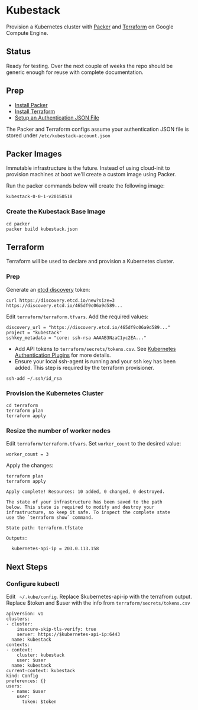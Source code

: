 # Kubestack

Provision a Kubernetes cluster with [Packer](https://packer.io) and [Terraform](https://www.terraform.io) on Google Compute Engine.

## Status

Ready for testing. Over the next couple of weeks the repo should be generic enough for reuse with complete documentation.

## Prep

- [Install Packer](https://packer.io/docs/installation.html)
- [Install Terraform](https://www.terraform.io/intro/getting-started/install.html)
- [Setup an Authentication JSON File](https://www.terraform.io/docs/providers/google/index.html#account_file)

The Packer and Terraform configs assume your authentication JSON file is stored under `/etc/kubestack-account.json`

## Packer Images

Immutable infrastructure is the future. Instead of using cloud-init to provision machines at boot we'll create a custom image using Packer.

Run the packer commands below will create the following image:

```
kubestack-0-0-1-v20150518
```

### Create the Kubestack Base Image

```
cd packer
packer build kubestack.json
```

## Terraform

Terraform will be used to declare and provision a Kubernetes cluster.

### Prep

Generate an [etcd discovery](https://coreos.com/docs/cluster-management/setup/cluster-discovery/) token:

```
curl https://discovery.etcd.io/new?size=3
https://discovery.etcd.io/465df9c06a9d589...
```

Edit `terraform/terraform.tfvars`. Add the required values:

```
discovery_url = "https://discovery.etcd.io/465df9c06a9d589..."
project = "kubestack"
sshkey_metadata = "core: ssh-rsa AAAAB3NzaC1yc2EA..."
```

- Add API tokens to `terraform/secrets/tokens.csv`. See [Kubernetes Authentication Plugins](https://github.com/GoogleCloudPlatform/kubernetes/blob/master/docs/authentication.md) for more details.
- Ensure your local ssh-agent is running and your ssh key has been added. This step is required by the terraform provisioner.

```
ssh-add ~/.ssh/id_rsa
```


### Provision the Kubernetes Cluster

```
cd terraform
terraform plan
terraform apply
```

### Resize the number of worker nodes

Edit `terraform/terraform.tfvars`. Set `worker_count` to the desired value:

```
worker_count = 3
```

Apply the changes:

```
terraform plan
terraform apply
```

```
Apply complete! Resources: 10 added, 0 changed, 0 destroyed.

The state of your infrastructure has been saved to the path
below. This state is required to modify and destroy your
infrastructure, so keep it safe. To inspect the complete state
use the `terraform show` command.

State path: terraform.tfstate

Outputs:

  kubernetes-api-ip = 203.0.113.158
```

## Next Steps

### Configure kubectl

Edit ` ~/.kube/config`. Replace $kubernetes-api-ip with the terrafrom output. Replace $token and $user with the info from `terraform/secrets/tokens.csv`

```
apiVersion: v1
clusters:
- cluster:
    insecure-skip-tls-verify: true
    server: https://$kubernetes-api-ip:6443
  name: kubestack
contexts:
- context:
    cluster: kubestack
    user: $user
  name: kubestack
current-context: kubestack
kind: Config
preferences: {}
users:
  - name: $user
    user:
      token: $token
```
